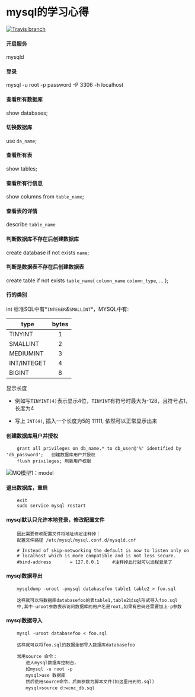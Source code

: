 # mysql的学习心得

[![Travis branch](https://img.shields.io/travis/rust-lang/rust/master.svg)](https://github.com/livissnack)

#### 开启服务
mysqld

#### 登录
mysql -u root -p password -P 3306 -h localhost

#### 查看所有数据库
show databases;

#### 切换数据库
use ```da_name```;

#### 查看所有表
show tables;

#### 查看所有行信息
show columns from ```table_name```;

#### 查看表的详情
describe ```table_name```

#### 判断数据库不存在后创建数据库
create database if not exists ```name```;

#### 判断是数据表不存在后创建数据表
create table if not exists ```table_name```(
  ```column_name``` ```column_type```,
  ...
);

#### 行的类别
int
标准SQL中有*```INTEGER```*&*```SMALLINT```*，MYSQL中有:

| type        | bytes   |
| ------------|:-------:|
| TINYINT     | 1       |
| SMALLINT    | 2       |
| MEDIUMINT   | 3       |
| INT/INTEGET | 4       |
| BIGINT      | 8       |

显示长度
* 例如写```TINYINT(4)```表示显示4位，```TINYINT```有符号时最大为-128，且符号占1，长度为4

* 写上 ```INT(4)```, 插入一个长度为5的 11111, 依然可以正常显示出来


#### 创建数据库用户并授权
```
    grant all privileges on db_name.* to db_user@'%' identified by 'db_password';   创建数据库用户并授权
    flush privileges; 刷新用户权限
```
![MQ模型1：model](./Images/mysql1.png)

#### 退出数据库，重启
```
    exit
    sudo service mysql restart
```

#### mysql默认只允许本地登录，修改配置文件
```
    因此需要修改配置文件将地址绑定注释掉：
    配置文件路径 /etc/mysql/mysql.conf.d/mysqld.cnf
    
    # Instead of skip-networking the default is now to listen only on  
    # localhost which is more compatible and is not less secure.  
    #bind-address       = 127.0.0.1     #注释掉此行就可以远程登录了
```

#### mysql数据导出
```
    mysqldump -uroot -pmysql databasefoo table1 table2 > foo.sql 
    
    这样就可以将数据库databasefoo的表table1,table2以sql形式导入foo.sql
    中,其中-uroot参数表示访问数据库的用户名是root,如果有密码还需要加上-p参数 
```

#### mysql数据导入
```
    mysql -uroot databasefoo < foo.sql 
    
    这样就可以将foo.sql的数据全部导入数据库databasefoo 
    
    常用source 命令： 
    　　进入mysql数据库控制台， 
    　　如mysql -u root -p 
    　　mysql>use 数据库 
    　　然后使用source命令，后面参数为脚本文件(如这里用到的.sql) 
    　　mysql>source d:wcnc_db.sql
```